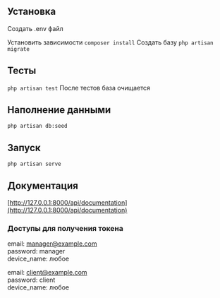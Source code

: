 ## Установка

Создать .env файл

Установить зависимости
```composer install```
Создать базу
```php artisan migrate```

## Тесты
```php artisan test```
После тестов база очищается

## Наполнение данными
```php artisan db:seed```

## Запуск
```php artisan serve```

## Документация
[http://127.0.0.1:8000/api/documentation](http://127.0.0.1:8000/api/documentation)

### Доступы для получения токена
email: manager@example.com  
password: manager  
device_name: любое  

email: client@example.com  
password: client  
device_name: любое  
